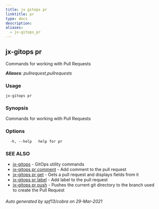 ```yaml
---
title: jx gitops pr
linktitle: pr
type: docs
description: 
aliases:
  - jx-gitops_pr
---
```


## jx-gitops pr

Commands for working with Pull Requests

***Aliases**: pullrequest,pullrequests*

### Usage

```
jx-gitops pr
```

### Synopsis

Commands for working with Pull Requests

### Options

```
  -h, --help   help for pr
```

### SEE ALSO

* [jx-gitops](jx-gitops)	 - GitOps utility commands
* [jx-gitops pr comment](jx-gitops_pr_comment)	 - Add comment to the pull request
* [jx-gitops pr get](jx-gitops_pr_get)	 - Gets a pull request and displays fields from it
* [jx-gitops pr label](jx-gitops_pr_label)	 - Add label to the pull request
* [jx-gitops pr push](jx-gitops_pr_push)	 - Pushes the current git directory to the branch used to create the Pull Request

###### Auto generated by spf13/cobra on 29-Mar-2021
